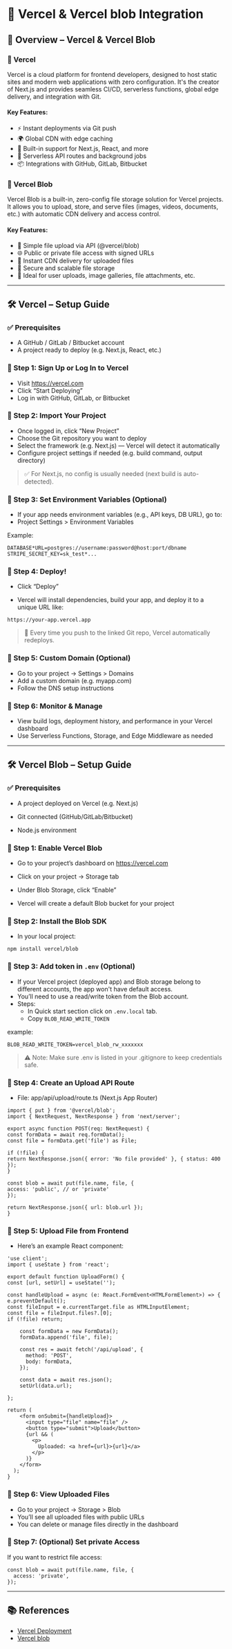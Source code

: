 # 📘 Vercel & Vercel blob Integration

## 🧩 Overview – Vercel & Vercel Blob

### 🚀 Vercel

Vercel is a cloud platform for frontend developers, designed to host static sites and modern web applications with zero configuration. It's the creator of Next.js and provides seamless CI/CD, serverless functions, global edge delivery, and integration with Git.

#### Key Features:

- ⚡ Instant deployments via Git push
- 🌍 Global CDN with edge caching
- 🧩 Built-in support for Next.js, React, and more
- 🔁 Serverless API routes and background jobs
- 📦 Integrations with GitHub, GitLab, Bitbucket

### 💾 Vercel Blob

Vercel Blob is a built-in, zero-config file storage solution for Vercel projects. It allows you to upload, store, and serve files (images, videos, documents, etc.) with automatic CDN delivery and access control.

#### Key Features:

- 🔼 Simple file upload via API (@vercel/blob)
- 🌐 Public or private file access with signed URLs
- 🚀 Instant CDN delivery for uploaded files
- 🔐 Secure and scalable file storage
- 🧾 Ideal for user uploads, image galleries, file attachments, etc.

---

## 🛠️ Vercel – Setup Guide

### ✅ Prerequisites

- A GitHub / GitLab / Bitbucket account
- A project ready to deploy (e.g. Next.js, React, etc.)

### 🔹 Step 1: Sign Up or Log In to Vercel

- Visit https://vercel.com
- Click “Start Deploying”
- Log in with GitHub, GitLab, or Bitbucket

### 🔹 Step 2: Import Your Project

- Once logged in, click “New Project”
- Choose the Git repository you want to deploy
- Select the framework (e.g. Next.js) — Vercel will detect it automatically
- Configure project settings if needed (e.g. build command, output directory)

> ✅ For Next.js, no config is usually needed (next build is auto-detected).

### 🔹 Step 3: Set Environment Variables (Optional)

- If your app needs environment variables (e.g., API keys, DB URL), go to:
- Project Settings > Environment Variables

Example:

```
DATABASE*URL=postgres://username:password@host:port/dbname
STRIPE_SECRET_KEY=sk_test*...
```

### 🔹 Step 4: Deploy!

- Click “Deploy”

- Vercel will install dependencies, build your app, and deploy it to a unique URL like:

```
https://your-app.vercel.app
```

> 🔄 Every time you push to the linked Git repo, Vercel automatically redeploys.

### 🔹 Step 5: Custom Domain (Optional)

- Go to your project → Settings > Domains
- Add a custom domain (e.g. myapp.com)
- Follow the DNS setup instructions

### 🔹 Step 6: Monitor & Manage

- View build logs, deployment history, and performance in your Vercel dashboard
- Use Serverless Functions, Storage, and Edge Middleware as needed

---

## 🛠️ Vercel Blob – Setup Guide

### ✅ Prerequisites

- A project deployed on Vercel (e.g. Next.js)

- Git connected (GitHub/GitLab/Bitbucket)

- Node.js environment

### 🔹 Step 1: Enable Vercel Blob

- Go to your project’s dashboard on https://vercel.com

- Click on your project → Storage tab

- Under Blob Storage, click “Enable”

- Vercel will create a default Blob bucket for your project

### 🔹 Step 2: Install the Blob SDK

- In your local project:

```
npm install vercel/blob
```

### 🔹 Step 3: Add token in `.env` (Optional)

- If your Vercel project (deployed app) and Blob storage belong to different accounts, the app won't have default access.
- You’ll need to use a read/write token from the Blob account.
- Steps:
  - In Quick start section click on `.env.local` tab.
  - Copy `BLOB_READ_WRITE_TOKEN`

example:

```
BLOB_READ_WRITE_TOKEN=vercel_blob_rw_xxxxxxx
```

> ⚠️ Note: Make sure .env is listed in your .gitignore to keep credentials safe.

### 🔹 Step 4: Create an Upload API Route

- File: app/api/upload/route.ts (Next.js App Router)

```
import { put } from '@vercel/blob';
import { NextRequest, NextResponse } from 'next/server';

export async function POST(req: NextRequest) {
const formData = await req.formData();
const file = formData.get('file') as File;

if (!file) {
return NextResponse.json({ error: 'No file provided' }, { status: 400 });
}

const blob = await put(file.name, file, {
access: 'public', // or 'private'
});

return NextResponse.json({ url: blob.url });
}
```

### 🔹 Step 5: Upload File from Frontend

- Here’s an example React component:

```
'use client';
import { useState } from 'react';

export default function UploadForm() {
const [url, setUrl] = useState('');

const handleUpload = async (e: React.FormEvent<HTMLFormElement>) => {
e.preventDefault();
const fileInput = e.currentTarget.file as HTMLInputElement;
const file = fileInput.files?.[0];
if (!file) return;

    const formData = new FormData();
    formData.append('file', file);

    const res = await fetch('/api/upload', {
      method: 'POST',
      body: formData,
    });

    const data = await res.json();
    setUrl(data.url);

};

return (
    <form onSubmit={handleUpload}>
      <input type="file" name="file" />
      <button type="submit">Upload</button>
      {url && (
        <p>
          Uploaded: <a href={url}>{url}</a>
        </p>
      )}
    </form>
  );
}
```

### 🔹 Step 6: View Uploaded Files

- Go to your project → Storage > Blob
- You’ll see all uploaded files with public URLs
- You can delete or manage files directly in the dashboard

### 🔹 Step 7: (Optional) Set private Access

If you want to restrict file access:

```
const blob = await put(file.name, file, {
  access: 'private',
});
```

---

## 📚 References

- [Vercel Deployment](https://vercel.com/docs/deployments)
- [Vercel blob](https://vercel.com/docs/vercel-blob)
